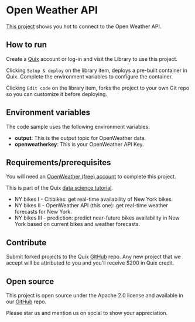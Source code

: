# Open Weather API

[This project](https://github.com/quixio/quix-library/tree/main/python/sources/Open-Weather) shows you hot to connect to the Open Weather API.

## How to run

Create a [Quix](https://portal.platform.quix.ai/self-sign-up?xlink=github) account or log-in and visit the Library to use this project.

Clicking `Setup & deploy` on the library item, deploys a pre-built container in Quix. Complete the environment variables to configure the container.

Clicking `Edit code` on the library item, forks the project to your own Git repo so you can customize it before deploying.

## Environment variables

The code sample uses the following environment variables:

- **output**: This is the output topic for OpenWeather data.
- **openweatherkey**: This is your OpenWeather API Key.

## Requirements/prerequisites

You will need an [OpenWeather (free) account](https://home.openweathermap.org/users/sign_up/) to complete this project.

This is part of the Quix [data science tutorial](https://docs.quix.io/platform/tutorials/data-science/data-science.html). 

- NY bikes I - Citibikes: get real-time availability of New York bikes.
- NY bikes II - OpenWeather API (this one): get real-time weather forecasts for New York.
- NY bikes III - prediction: predict near-future bikes availability in New York based on current bikes and weather forecasts.

## Contribute

Submit forked projects to the Quix [GitHub](https://github.com/quixio/quix-library) repo. Any new project that we accept will be attributed to you and you'll receive $200 in Quix credit.

## Open source

This project is open source under the Apache 2.0 license and available in our [GitHub](https://github.com/quixio/quix-library) repo.

Please star us and mention us on social to show your appreciation.

